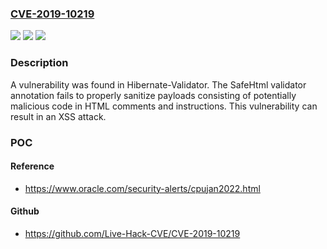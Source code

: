 ### [CVE-2019-10219](https://cve.mitre.org/cgi-bin/cvename.cgi?name=CVE-2019-10219)
![](https://img.shields.io/static/v1?label=Product&message=hibernate-validator&color=blue)
![](https://img.shields.io/static/v1?label=Version&message=n%2Fa&color=blue)
![](https://img.shields.io/static/v1?label=Vulnerability&message=CWE-79&color=brighgreen)

### Description

A vulnerability was found in Hibernate-Validator. The SafeHtml validator annotation fails to properly sanitize payloads consisting of potentially malicious code in HTML comments and instructions. This vulnerability can result in an XSS attack.

### POC

#### Reference
- https://www.oracle.com/security-alerts/cpujan2022.html

#### Github
- https://github.com/Live-Hack-CVE/CVE-2019-10219

